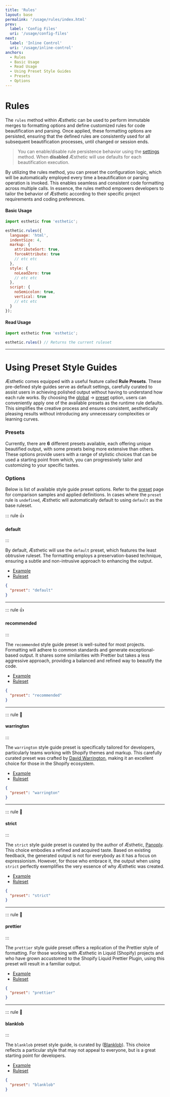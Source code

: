 ```yaml
---
title: 'Rules'
layout: base
permalink: '/usage/rules/index.html'
prev:
  label: 'Config Files'
  uri: '/usage/config-files'
next:
  label: 'Inline Control'
  uri: '/usage/inline-control'
anchors:
  - Rules
  - Basic Usage
  - Read Usage
  - Using Preset Style Guides
  - Presets
  - Options
---
```


# Rules

The `rules` method within Æsthetic can be used to perform immutable merges to formatting options and define customized rules for code beautification and parsing. Once applied, these formatting options are persisted, ensuring that the defined rules are consistently used for all subsequent beautification processes, until changed or session ends.

> You can enable/disable rule persistence behavior using the [settings](/usage/settings/) method. When **disabled** Æsthetic will use defaults for each beautification execution.

By utilizing the rules method, you can preset the configuration logic, which will be automatically employed every time a beautification or parsing operation is invoked. This enables seamless and consistent code formatting across multiple calls. In essence, the rules method empowers developers to tailor the behavior of Æsthetic according to their specific project requirements and coding preferences.

#### Basic Usage

<!-- prettier-ignore -->
```js
import esthetic from 'esthetic';

esthetic.rules({
  language: 'html',
  indentSize: 4,
  markup: {
    attributeSort: true,
    forceAttribute: true
    // etc etc
  },
  style: {
    noLeadZero: true
    // etc etc
  },
  script: {
    noSemicolon: true,
    vertical: true
    // etc etc
  }
});
```

#### Read Usage

<!-- prettier-ignore -->
```js
import esthetic from 'esthetic';

esthetic.rules() // Returns the current ruleset

```

---

# Using Preset Style Guides

Æsthetic comes equipped with a useful feature called **Rule Presets**. These pre-defined style guides serve as default settings, carefully curated to assist users in achieving polished output without having to understand how each rule works. By choosing the [global](/rules#global) → [preset](/rules/global/preset) option, users can conveniently apply one of the available presets as the runtime rule defaults. This simplifies the creative process and ensures consistent, aesthetically pleasing results without introducing any unnecessary complexities or learning curves.

### Presets

Currently, there are **6** different presets available, each offering unique beautified output, with some presets being more extensive than others. These options provide users with a range of stylistic choices that can be used a starting point from which, you can progressively tailor and customizing to your specific tastes.

<!--

🤡 => The choice of a clown
🙌 => Authors choice
👍 => Good choice.
🤌 => Delightful. Your mother is proud of you.
👎 => Not recommended
🫡 => Alright
😳 => We live in a society, we\'re not animals
💡 => Showing an example of the rule
🧐 => You gotta do, what you gotta do

-->

### Options

Below is list of available style guide preset options. Refer to the [preset](/rules/global/preset) page for comparison samples and applied definitions. In cases where the `preset` rule is `undefined`, Æsthetic will automatically default to using `default` as the base ruleset.

::: rule 👍

#### default

:::

By default, Æsthetic will use the `default` preset, which features the least obtrusive ruleset. The formatting employs a preservation-based technique, ensuring a subtle and non-intrusive approach to enhancing the output.

- [Example](#)
- [Ruleset](#)

```json
{
  "preset": "default"
}
```

---

::: rule 👍

#### recommended

:::

The `recommended` style guide preset is well-suited for most projects. Formatting will adhere to common standards and generate exceptional-based output. It shares some similarities with Prettier but takes a less aggressive approach, providing a balanced and refined way to beautify the code.

- [Example](#)
- [Ruleset](#)

```json
{
  "preset": "recommended"
}
```

---

::: rule 🤌

#### warrington

:::

The `warrington` style guide preset is specifically tailored for developers, particularly teams working with Shopify themes and markup. This carefully curated preset was crafted by [David Warrington](https://ellodave.dev/), making it an excellent choice for those in the Shopify ecosystem.

- [Example](#)
- [Ruleset](#)

```json
{
  "preset": "warrington"
}
```

---

::: rule 🙌

#### strict

:::

The `strict` style guide preset is curated by the author of Æsthetic, [Panoply](https://github.com/panoply). This choice embodies a refined and acquired taste. Based on existing feedback, the generated output is not for everybody as it has a focus on expressionism. However, for those who embrace it, the output when using `strict` perfectly exemplifies the very essence of why Æsthetic was created.

- [Example](#)
- [Ruleset](#)

```json
{
  "preset": "strict"
}
```

---

::: rule 🤡

#### prettier

:::

The `prettier` style guide preset offers a replication of the Prettier style of formatting. For those working with Æsthetic in Liquid (Shopify) projects and who have grown accustomed to the Shopify Liquid Prettier Plugin, using this preset will result in a familiar output.

- [Example](#)
- [Ruleset](#)

```json
{
  "preset": "prettier"
}
```

---

::: rule 🧐

#### blanklob

:::

The `blanklob` preset style guide, is curated by ([Blanklob](https://github.com/blanklob)). This choice reflects a particular style that may not appeal to everyone, but is a great starting point for developers.

- [Example](#)
- [Ruleset](#)

```json
{
  "preset": "blanklob"
}
```
